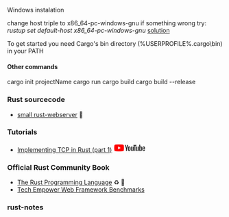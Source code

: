 Windows instalation

change host triple to x86_64-pc-windows-gnu
if something wrong try:
*rustup set default-host x86_64-pc-windows-gnu*
[solution](https://github.com/rust-lang/rustup/issues/846)

To get started you need Cargo's bin directory (%USERPROFILE%.cargo\bin) in your PATH


#### Other commands
cargo init projectName
cargo run
cargo build
cargo build --release


### Rust sourcecode
- [small rust-webserver](https://github.com/juli1/rust-webserver/tree/master/src) :gem:

### Tutorials
- [Implementing TCP in Rust (part 1)](https://www.youtube.com/watch?v=bzja9fQWzdA) <img src="./images/youtube.png" width="auto" height="20">

### Official Rust Community Book
- [The Rust Programming Language](https://doc.rust-lang.org/stable/book/) :recycle: :book:
- [Tech Empower Web Framework Benchmarks](https://www.techempower.com/benchmarks/)

### rust-notes